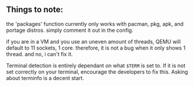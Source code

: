 ## Things to note:

the 'packages' function currently only works with pacman, pkg, apk, and portage distros. simply comment it out in the config.

if you are in a VM and you use an uneven amount of threads, QEMU will default to 11 sockets, 1 core. therefore, it is not a bug when it only shows 1 thread. and no, i can't fix it.

Terminal detection is entirely dependant on what ``$TERM`` is set to. If it is not set correctly on your terminal, encourage the developers to fix this. Asking about terminfo is a decent start.
